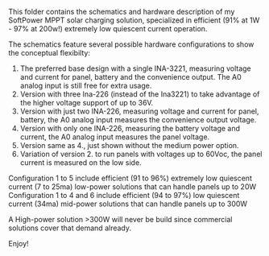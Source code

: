 This folder contains the schematics and hardware description of my SoftPower MPPT solar charging solution, specialized in efficient (91% at 1W - 97% at 200w!) extremely low quiescent current operation.
 
The schematics feature several possible hardware configurations to show the conceptual flexibilty:
1. The preferred base design with a single INA-3221, measuring voltage and current for panel, battery and the convenience output. The A0 analog input is still free for extra usage.
2. Version with three Ina-226 (instead of the Ina3221) to take advantage of the higher voltage support of up to 36V.  
3. Version with just two INA-226, measuring voltage and current for panel, battery, the A0 analog input measures the convenience output voltage.  
4. Version with only one INA-226, measuring the battery voltage and current, the A0 analog input measures the panel voltage.  
5. Version same as 4., just shown without the medium power option.  
6. Variation of version 2. to run panels with voltages up to 60Voc, the panel current is measured on the low side.  

Configuration 1 to 5 include efficient (91 to 96%) extremely low quiescent current (7 to 25ma) low-power solutions that can handle panels up to 20W
Configuration 1 to 4 and 6 include efficient (94 to 97%) low quiescent current (34ma) mid-power solutions that can handle panels up to 300W

A High-power solution >300W will never be build since commercial solutions cover that demand already.

Enjoy!
